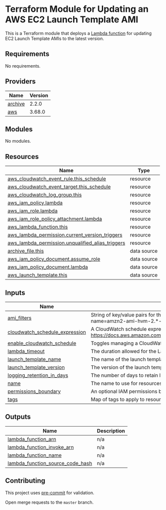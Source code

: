# Terraform Module for Updating an AWS EC2 Launch Template AMI

This is a Terraform module that deploys a [Lambda function](lambda.py) for updating EC2
Launch Template AMIs to the latest version.

<!-- BEGINNING OF PRE-COMMIT-TERRAFORM DOCS HOOK -->
## Requirements

No requirements.

## Providers

| Name | Version |
|------|---------|
| <a name="provider_archive"></a> [archive](#provider\_archive) | 2.2.0 |
| <a name="provider_aws"></a> [aws](#provider\_aws) | 3.68.0 |

## Modules

No modules.

## Resources

| Name | Type |
|------|------|
| [aws_cloudwatch_event_rule.this_schedule](https://registry.terraform.io/providers/hashicorp/aws/latest/docs/resources/cloudwatch_event_rule) | resource |
| [aws_cloudwatch_event_target.this_schedule](https://registry.terraform.io/providers/hashicorp/aws/latest/docs/resources/cloudwatch_event_target) | resource |
| [aws_cloudwatch_log_group.this](https://registry.terraform.io/providers/hashicorp/aws/latest/docs/resources/cloudwatch_log_group) | resource |
| [aws_iam_policy.lambda](https://registry.terraform.io/providers/hashicorp/aws/latest/docs/resources/iam_policy) | resource |
| [aws_iam_role.lambda](https://registry.terraform.io/providers/hashicorp/aws/latest/docs/resources/iam_role) | resource |
| [aws_iam_role_policy_attachment.lambda](https://registry.terraform.io/providers/hashicorp/aws/latest/docs/resources/iam_role_policy_attachment) | resource |
| [aws_lambda_function.this](https://registry.terraform.io/providers/hashicorp/aws/latest/docs/resources/lambda_function) | resource |
| [aws_lambda_permission.current_version_triggers](https://registry.terraform.io/providers/hashicorp/aws/latest/docs/resources/lambda_permission) | resource |
| [aws_lambda_permission.unqualified_alias_triggers](https://registry.terraform.io/providers/hashicorp/aws/latest/docs/resources/lambda_permission) | resource |
| [archive_file.this](https://registry.terraform.io/providers/hashicorp/archive/latest/docs/data-sources/file) | data source |
| [aws_iam_policy_document.assume_role](https://registry.terraform.io/providers/hashicorp/aws/latest/docs/data-sources/iam_policy_document) | data source |
| [aws_iam_policy_document.lambda](https://registry.terraform.io/providers/hashicorp/aws/latest/docs/data-sources/iam_policy_document) | data source |
| [aws_launch_template.this](https://registry.terraform.io/providers/hashicorp/aws/latest/docs/data-sources/launch_template) | data source |

## Inputs

| Name | Description | Type | Default | Required |
|------|-------------|------|---------|:--------:|
| <a name="input_ami_filters"></a> [ami\_filters](#input\_ami\_filters) | String of key/value pairs for the AMI filter. Refer to lambda.py for more info. For example: name=amzn2-ami-hvm-2.*-x86\_64-ebs;owner-alias=amazon | `string` | n/a | yes |
| <a name="input_cloudwatch_schedule_expression"></a> [cloudwatch\_schedule\_expression](#input\_cloudwatch\_schedule\_expression) | A CloudWatch schedule expression. See https://docs.aws.amazon.com/AmazonCloudWatch/latest/events/ScheduledEvents.html. | `string` | `"rate(6 hours)"` | no |
| <a name="input_enable_cloudwatch_schedule"></a> [enable\_cloudwatch\_schedule](#input\_enable\_cloudwatch\_schedule) | Toggles managing a CloudWatch event rule and trigger based on a schedule. | `bool` | `true` | no |
| <a name="input_lambda_timeout"></a> [lambda\_timeout](#input\_lambda\_timeout) | The duration allowed for the Lambda function to run in seconds. | `number` | `30` | no |
| <a name="input_launch_template_name"></a> [launch\_template\_name](#input\_launch\_template\_name) | The name of the launch template to check and update. | `string` | n/a | yes |
| <a name="input_launch_template_version"></a> [launch\_template\_version](#input\_launch\_template\_version) | The version of the launch template to check ($Default, $Latest). | `string` | `"$Default"` | no |
| <a name="input_logging_retention_in_days"></a> [logging\_retention\_in\_days](#input\_logging\_retention\_in\_days) | The number of days to retain logs in CloudWatch. | `number` | `30` | no |
| <a name="input_name"></a> [name](#input\_name) | The name to use for resources. | `string` | n/a | yes |
| <a name="input_permissions_boundary"></a> [permissions\_boundary](#input\_permissions\_boundary) | An optional IAM permissions boundary to use when creating IAM roles. | `string` | `null` | no |
| <a name="input_tags"></a> [tags](#input\_tags) | Map of tags to apply to resources. | `map(any)` | `{}` | no |

## Outputs

| Name | Description |
|------|-------------|
| <a name="output_lambda_function_arn"></a> [lambda\_function\_arn](#output\_lambda\_function\_arn) | n/a |
| <a name="output_lambda_function_invoke_arn"></a> [lambda\_function\_invoke\_arn](#output\_lambda\_function\_invoke\_arn) | n/a |
| <a name="output_lambda_function_name"></a> [lambda\_function\_name](#output\_lambda\_function\_name) | n/a |
| <a name="output_lambda_function_source_code_hash"></a> [lambda\_function\_source\_code\_hash](#output\_lambda\_function\_source\_code\_hash) | n/a |
<!-- END OF PRE-COMMIT-TERRAFORM DOCS HOOK -->

## Contributing

This project uses [pre-commit](https://pre-commit.com/) for validation.

Open merge requests to the `master` branch.
